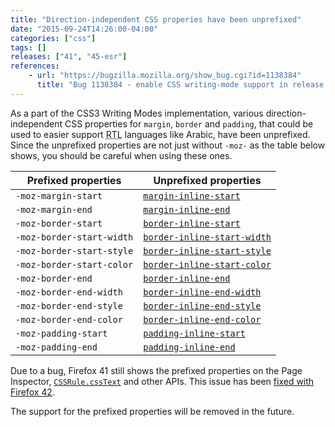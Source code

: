 ```yaml
---
title: "Direction-independent CSS properies have been unprefixed"
date: "2015-09-24T14:26:00-04:00"
categories: ["css"]
tags: []
releases: ["41", "45-esr"]
references:
    - url: "https://bugzilla.mozilla.org/show_bug.cgi?id=1138384"
      title: "Bug 1138384 - enable CSS writing-mode support in release channels"
---
```

As a part of the CSS3 Writing Modes implementation, various direction-independent CSS properties for `margin`, `border` and `padding`, that could be used to easier support <abbr title="Right-to-Left">RTL</abbr> languages like Arabic, have been unprefixed. Since the unprefixed properties are not just without `-moz-` as the table below shows, you should be careful when using these ones.

| Prefixed properties       | Unprefixed properties                                                                                     |
| ------------------------- | --------------------------------------------------------------------------------------------------------- |
| `-moz-margin-start`       | [`margin-inline-start`](https://developer.mozilla.org/docs/Web/CSS/margin-inline-start)             |
| `-moz-margin-end`         | [`margin-inline-end`](https://developer.mozilla.org/docs/Web/CSS/margin-inline-end)                 |
| `-moz-border-start`       | [`border-inline-start`](https://developer.mozilla.org/docs/Web/CSS/border-inline-start)             |
| `-moz-border-start-width` | [`border-inline-start-width`](https://developer.mozilla.org/docs/Web/CSS/border-inline-start-width) |
| `-moz-border-start-style` | [`border-inline-start-style`](https://developer.mozilla.org/docs/Web/CSS/border-inline-start-style) |
| `-moz-border-start-color` | [`border-inline-start-color`](https://developer.mozilla.org/docs/Web/CSS/border-inline-start-color) |
| `-moz-border-end`         | [`border-inline-end`](https://developer.mozilla.org/docs/Web/CSS/border-inline-end)                 |
| `-moz-border-end-width`   | [`border-inline-end-width`](https://developer.mozilla.org/docs/Web/CSS/border-inline-end-width)     |
| `-moz-border-end-style`   | [`border-inline-end-style`](https://developer.mozilla.org/docs/Web/CSS/border-inline-end-style)     |
| `-moz-border-end-color`   | [`border-inline-end-color`](https://developer.mozilla.org/docs/Web/CSS/border-inline-end-color)     |
| `-moz-padding-start`      | [`padding-inline-start`](https://developer.mozilla.org/docs/Web/CSS/padding-inline-start)           |
| `-moz-padding-end`        | [`padding-inline-end`](https://developer.mozilla.org/docs/Web/CSS/padding-inline-start)             |

Due to a bug, Firefox 41 still shows the prefixed properties on the Page Inspector, [`CSSRule.cssText`](https://developer.mozilla.org/docs/Web/API/CSSRule/cssText) and other APIs. This issue has been [fixed with Firefox 42](https://www.fxsitecompat.dev/en-CA/docs/2015/cssrule-csstext-now-returns-unprefixed-writing-mode-aware-properties/).

The support for the prefixed properties will be removed in the future.
